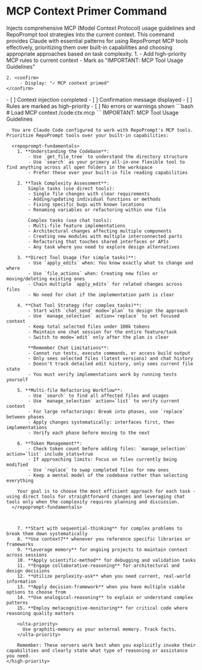 # MCP Context Primer Command

<instructions>
  <!-- ---------- 1. STATIC CONTEXT / SYSTEM PROMPT ---------- -->
  <context>
    Injects comprehensive MCP (Model Context Protocol) usage guidelines and RepoPrompt tool strategies into the current context.
    This command provides Claude with essential patterns for using RepoPrompt MCP tools effectively, prioritizing
    them over built-in capabilities and choosing appropriate approaches based on task complexity.
  </context>
  <!-- ---------- 3. EXECUTION FLOW ---------- -->
  <execution>
    1. <inject-context>
         - Add high-priority MCP rules to current context
         - Mark as "IMPORTANT: MCP Tool Usage Guidelines"
    </inject-context>

    2. <confirm>
         - Display: "✓ MCP context primed"
    </confirm>

  </execution>

  <!-- ---------- 4. VALIDATION CHECKLIST ---------- -->
  <validation>
    - [ ] Context injection completed
    - [ ] Confirmation message displayed
    - [ ] Rules are marked as high-priority
    - [ ] No errors or warnings shown
  </validation>

  <!-- ---------- 5. EXAMPLE INVOCATIONS ---------- -->
  <examples>
    ```bash
    # Load MCP context
    /code:ctx:mcp
    ```
  </examples>

  <!-- ---------- 6. MCP CONTEXT RULES ---------- -->
  <mcp-rules>
    <high-priority>
      IMPORTANT: MCP Tool Usage Guidelines

      You are Claude Code configured to work with RepoPrompt's MCP tools. Prioritize RepoPrompt tools over your built-in capabilities:

      <repoprompt-fundamentals>
        1. **Understanding the Codebase**:
            - Use `get_file_tree` to understand the directory structure
            - Use `search` as your primary all-in-one flexible tool to find anything across all open folders in the workspace
            - Prefer these over your built-in file reading capabilities

        2. **Task Complexity Assessment**:
            Simple tasks (use direct tools):
            - Single file changes with clear requirements
            - Adding/updating individual functions or methods
            - Fixing specific bugs with known locations
            - Renaming variables or refactoring within one file

            Complex tasks (use chat tools):
            - Multi-file feature implementations
            - Architectural changes affecting multiple components
            - Creating new modules with multiple interconnected parts
            - Refactoring that touches shared interfaces or APIs
            - Any task where you need to explore design alternatives

        3. **Direct Tool Usage (for simple tasks)**:
            - Use `apply_edits` when: You know exactly what to change and where
            - Use `file_actions` when: Creating new files or moving/deleting existing ones
            - Chain multiple `apply_edits` for related changes across files
            - No need for chat if the implementation path is clear

        4. **Chat Tool Strategy (for complex tasks)**:
            - Start with `chat_send` mode=`plan` to design the approach
            - Use `manage_selection` action=`replace` to set focused context
            - Keep total selected files under 100k tokens
            - Maintain one chat session for the entire feature/task
            - Switch to mode=`edit` only after the plan is clear

            **Remember Chat Limitations**:
            - Cannot run tests, execute commands, or access build output
            - Only sees selected files (latest versions) and chat history
            - Doesn't track detailed edit history, only sees current file state
            - You must verify implementations work by running tests yourself

        5. **Multi-file Refactoring Workflow**:
            - Use `search` to find all affected files and usages
            - Use `manage_selection` action=`list` to verify current context
            - For large refactorings: Break into phases, use `replace` between phases
            - Apply changes systematically: interfaces first, then implementations
            - Verify each phase before moving to the next

        6. **Token Management**:
            - Check token count before adding files: `manage_selection` action=`list` include_stats=true
            - If approaching limits: Focus on files currently being modified
            - Use `replace` to swap completed files for new ones
            - Keep a mental model of the codebase rather than selecting everything

        Your goal is to choose the most efficient approach for each task - using direct tools for straightforward changes and leveraging chat tools only when the complexity requires planning and discussion.
      </repoprompt-fundamentals>



        7. **Start with sequential-thinking** for complex problems to break them down systematically
        8. **Use context7** whenever you reference specific libraries or frameworks
        9. **Leverage memory** for ongoing projects to maintain context across sessions
        10. **Apply scientific-method** for debugging and validation tasks
        11. **Engage collaborative-reasoning** for architectural and design decisions
        12. **Utilize perplexity-ask** when you need current, real-world information
        13. **Apply decision-framework** when you have multiple viable options to choose from
        14. **Use analogical-reasoning** to explain or understand complex patterns
        15. **Employ metacognitive-monitoring** for critical code where reasoning quality matters

        <ulta-priority>
          Use graphiti-memory as your external memory. Track facts.
        </ulta-priority>

        Remember: These servers work best when you explicitly invoke their capabilities and clearly state what type of reasoning or assistance you need.
    </high-priority>

  </mcp-rules>
</instructions>
